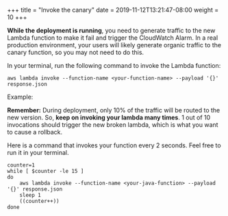 +++
title = "Invoke the canary"
date = 2019-11-12T13:21:47-08:00
weight = 10
+++

**While the deployment is running**, you need to generate traffic to the new Lambda function to make it fail and trigger the CloudWatch Alarm. In a real production environment, your users will likely generate organic traffic to the canary function, so you may not need to do this.

In your terminal, run the following command to invoke the Lambda function:

```
aws lambda invoke --function-name <your-function-name> --payload '{}' response.json
```

Example: 

**Remember:** During deployment, only 10% of the traffic will be routed to the new version. So, **keep on invoking your lambda many times**. 1 out of 10 invocations should trigger the new broken lambda, which is what you want to cause a rollback.

Here is a command that invokes your function every 2 seconds. Feel free to run it in your terminal.

```
counter=1
while [ $counter -le 15 ]
do
    aws lambda invoke --function-name <your-java-function> --payload '{}' response.json
    sleep 1
    ((counter++))
done
```